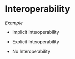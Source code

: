 # Interoperability

_Example_

- Implicit Interoperability

- Explicit Interoperability

- No Interoperability
